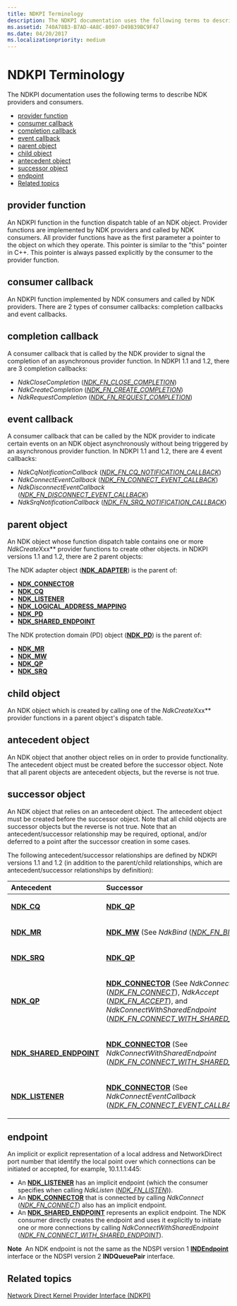 ```yaml
---
title: NDKPI Terminology
description: The NDKPI documentation uses the following terms to describe NDK providers and consumers.
ms.assetid: 740A78B3-B7AD-4A8C-8097-D49B39BC9F47
ms.date: 04/20/2017
ms.localizationpriority: medium
---
```


# NDKPI Terminology


The NDKPI documentation uses the following terms to describe NDK providers and consumers.

-   [provider function](#provider-function)
-   [consumer callback](#consumer-callback)
-   [completion callback](#completion-callback)
-   [event callback](#event-callback)
-   [parent object](#parent-object)
-   [child object](#child-object)
-   [antecedent object](#antecedent-object)
-   [successor object](#successor-object)
-   [endpoint](#endpoint)
-   [Related topics](#related-topics)

## provider function


An NDKPI function in the function dispatch table of an NDK object. Provider functions are implemented by NDK providers and called by NDK consumers. All provider functions have as the first parameter a pointer to the object on which they operate. This pointer is similar to the "this" pointer in C++. This pointer is always passed explicitly by the consumer to the provider function.

## consumer callback


An NDKPI function implemented by NDK consumers and called by NDK providers. There are 2 types of consumer callbacks: completion callbacks and event callbacks.

## completion callback


A consumer callback that is called by the NDK provider to signal the completion of an asynchronous provider function. In NDKPI 1.1 and 1.2, there are 3 completion callbacks:

-   *NdkCloseCompletion* ([*NDK\_FN\_CLOSE\_COMPLETION*](/windows-hardware/drivers/ddi/ndkpi/nc-ndkpi-ndk_fn_close_completion))
-   *NdkCreateCompletion* ([*NDK\_FN\_CREATE\_COMPLETION*](/windows-hardware/drivers/ddi/ndkpi/nc-ndkpi-ndk_fn_create_completion))
-   *NdkRequestCompletion* ([*NDK\_FN\_REQUEST\_COMPLETION*](/windows-hardware/drivers/ddi/ndkpi/nc-ndkpi-ndk_fn_request_completion))

## event callback


A consumer callback that can be called by the NDK provider to indicate certain events on an NDK object asynchronously without being triggered by an asynchronous provider function. In NDKPI 1.1 and 1.2, there are 4 event callbacks:

-   *NdkCqNotificationCallback* ([*NDK\_FN\_CQ\_NOTIFICATION\_CALLBACK*](/windows-hardware/drivers/ddi/ndkpi/nc-ndkpi-ndk_fn_cq_notification_callback))
-   *NdkConnectEventCallback* ([*NDK\_FN\_CONNECT\_EVENT\_CALLBACK*](/windows-hardware/drivers/ddi/ndkpi/nc-ndkpi-ndk_fn_connect_event_callback))
-   *NdkDisconnectEventCallback* ([*NDK\_FN\_DISCONNECT\_EVENT\_CALLBACK*](/windows-hardware/drivers/ddi/ndkpi/nc-ndkpi-ndk_fn_disconnect_event_callback))
-   *NdkSrqNotificationCallback* ([*NDK\_FN\_SRQ\_NOTIFICATION\_CALLBACK*](/windows-hardware/drivers/ddi/ndkpi/nc-ndkpi-ndk_fn_srq_notification_callback))

## parent object


An NDK object whose function dispatch table contains one or more *NdkCreate*Xxx** provider functions to create other objects. in NDKPI versions 1.1 and 1.2, there are 2 parent objects:

The NDK adapter object ([**NDK\_ADAPTER**](/windows-hardware/drivers/ddi/ndkpi/ns-ndkpi-_ndk_adapter)) is the parent of:

-   [**NDK\_CONNECTOR**](/windows-hardware/drivers/ddi/ndkpi/ns-ndkpi-_ndk_connector)
-   [**NDK\_CQ**](/windows-hardware/drivers/ddi/ndkpi/ns-ndkpi-_ndk_cq)
-   [**NDK\_LISTENER**](/windows-hardware/drivers/ddi/ndkpi/ns-ndkpi-_ndk_listener)
-   [**NDK\_LOGICAL\_ADDRESS\_MAPPING**](/windows-hardware/drivers/ddi/ndkpi/ns-ndkpi-_ndk_logical_address_mapping)
-   [**NDK\_PD**](/windows-hardware/drivers/ddi/ndkpi/ns-ndkpi-_ndk_pd)
-   [**NDK\_SHARED\_ENDPOINT**](/windows-hardware/drivers/ddi/ndkpi/ns-ndkpi-_ndk_shared_endpoint)

The NDK protection domain (PD) object ([**NDK\_PD**](/windows-hardware/drivers/ddi/ndkpi/ns-ndkpi-_ndk_pd)) is the parent of:

-   [**NDK\_MR**](/windows-hardware/drivers/ddi/ndkpi/ns-ndkpi-_ndk_mr)
-   [**NDK\_MW**](/windows-hardware/drivers/ddi/ndkpi/ns-ndkpi-_ndk_mw)
-   [**NDK\_QP**](/windows-hardware/drivers/ddi/ndkpi/ns-ndkpi-_ndk_qp)
-   [**NDK\_SRQ**](/windows-hardware/drivers/ddi/ndkpi/ns-ndkpi-_ndk_srq)

## child object


An NDK object which is created by calling one of the *NdkCreate*Xxx** provider functions in a parent object's dispatch table.

## antecedent object


An NDK object that another object relies on in order to provide functionality. The antecedent object must be created before the successor object. Note that all parent objects are antecedent objects, but the reverse is not true.

## successor object


An NDK object that relies on an antecedent object. The antecedent object must be created before the successor object. Note that all child objects are successor objects but the reverse is not true. Note that an antecedent/successor relationship may be required, optional, and/or deferred to a point after the successor creation in some cases.

The following antecedent/successor relationships are defined by NDKPI versions 1.1 and 1.2 (in addition to the parent/child relationships, which are antecedent/successor relationships by definition):

<table>
<colgroup>
<col width="50%" />
<col width="50%" />
</colgroup>
<thead>
<tr class="header">
<th align="left">Antecedent</th>
<th align="left">Successor</th>
</tr>
</thead>
<tbody>
<tr class="odd">
<td align="left"><p><a href="/windows-hardware/drivers/ddi/ndkpi/ns-ndkpi-_ndk_cq" data-raw-source="[&lt;strong&gt;NDK_CQ&lt;/strong&gt;](/windows-hardware/drivers/ddi/ndkpi/ns-ndkpi-_ndk_cq)"><strong>NDK_CQ</strong></a></p></td>
<td align="left"><p><a href="/windows-hardware/drivers/ddi/ndkpi/ns-ndkpi-_ndk_qp" data-raw-source="[&lt;strong&gt;NDK_QP&lt;/strong&gt;](/windows-hardware/drivers/ddi/ndkpi/ns-ndkpi-_ndk_qp)"><strong>NDK_QP</strong></a></p></td>
</tr>
<tr class="even">
<td align="left"><p><a href="/windows-hardware/drivers/ddi/ndkpi/ns-ndkpi-_ndk_mr" data-raw-source="[&lt;strong&gt;NDK_MR&lt;/strong&gt;](/windows-hardware/drivers/ddi/ndkpi/ns-ndkpi-_ndk_mr)"><strong>NDK_MR</strong></a></p></td>
<td align="left"><p><a href="/windows-hardware/drivers/ddi/ndkpi/ns-ndkpi-_ndk_mw" data-raw-source="[&lt;strong&gt;NDK_MW&lt;/strong&gt;](/windows-hardware/drivers/ddi/ndkpi/ns-ndkpi-_ndk_mw)"><strong>NDK_MW</strong></a> (See <em>NdkBind</em> (<a href="/windows-hardware/drivers/ddi/ndkpi/nc-ndkpi-ndk_fn_bind" data-raw-source="[&lt;em&gt;NDK_FN_BIND&lt;/em&gt;](/windows-hardware/drivers/ddi/ndkpi/nc-ndkpi-ndk_fn_bind)"><em>NDK_FN_BIND</em></a>).)</p></td>
</tr>
<tr class="odd">
<td align="left"><p><a href="/windows-hardware/drivers/ddi/ndkpi/ns-ndkpi-_ndk_srq" data-raw-source="[&lt;strong&gt;NDK_SRQ&lt;/strong&gt;](/windows-hardware/drivers/ddi/ndkpi/ns-ndkpi-_ndk_srq)"><strong>NDK_SRQ</strong></a></p></td>
<td align="left"><p><a href="/windows-hardware/drivers/ddi/ndkpi/ns-ndkpi-_ndk_qp" data-raw-source="[&lt;strong&gt;NDK_QP&lt;/strong&gt;](/windows-hardware/drivers/ddi/ndkpi/ns-ndkpi-_ndk_qp)"><strong>NDK_QP</strong></a></p></td>
</tr>
<tr class="even">
<td align="left"><p><a href="/windows-hardware/drivers/ddi/ndkpi/ns-ndkpi-_ndk_qp" data-raw-source="[&lt;strong&gt;NDK_QP&lt;/strong&gt;](/windows-hardware/drivers/ddi/ndkpi/ns-ndkpi-_ndk_qp)"><strong>NDK_QP</strong></a></p></td>
<td align="left"><p><a href="/windows-hardware/drivers/ddi/ndkpi/ns-ndkpi-_ndk_connector" data-raw-source="[&lt;strong&gt;NDK_CONNECTOR&lt;/strong&gt;](/windows-hardware/drivers/ddi/ndkpi/ns-ndkpi-_ndk_connector)"><strong>NDK_CONNECTOR</strong></a> (See <em>NdkConnect</em> (<a href="/windows-hardware/drivers/ddi/ndkpi/nc-ndkpi-ndk_fn_connect" data-raw-source="[&lt;em&gt;NDK_FN_CONNECT&lt;/em&gt;](/windows-hardware/drivers/ddi/ndkpi/nc-ndkpi-ndk_fn_connect)"><em>NDK_FN_CONNECT</em></a>), <em>NdkAccept</em> (<a href="/windows-hardware/drivers/ddi/ndkpi/nc-ndkpi-ndk_fn_accept" data-raw-source="[&lt;em&gt;NDK_FN_ACCEPT&lt;/em&gt;](/windows-hardware/drivers/ddi/ndkpi/nc-ndkpi-ndk_fn_accept)"><em>NDK_FN_ACCEPT</em></a>), and <em>NdkConnectWithSharedEndpoint</em> (<a href="/windows-hardware/drivers/ddi/ndkpi/nc-ndkpi-ndk_fn_connect_with_shared_endpoint" data-raw-source="[&lt;em&gt;NDK_FN_CONNECT_WITH_SHARED_ENDPOINT&lt;/em&gt;](/windows-hardware/drivers/ddi/ndkpi/nc-ndkpi-ndk_fn_connect_with_shared_endpoint)"><em>NDK_FN_CONNECT_WITH_SHARED_ENDPOINT</em></a>).)</p></td>
</tr>
<tr class="odd">
<td align="left"><p><a href="/windows-hardware/drivers/ddi/ndkpi/ns-ndkpi-_ndk_shared_endpoint" data-raw-source="[&lt;strong&gt;NDK_SHARED_ENDPOINT&lt;/strong&gt;](/windows-hardware/drivers/ddi/ndkpi/ns-ndkpi-_ndk_shared_endpoint)"><strong>NDK_SHARED_ENDPOINT</strong></a></p></td>
<td align="left"><p><a href="/windows-hardware/drivers/ddi/ndkpi/ns-ndkpi-_ndk_connector" data-raw-source="[&lt;strong&gt;NDK_CONNECTOR&lt;/strong&gt;](/windows-hardware/drivers/ddi/ndkpi/ns-ndkpi-_ndk_connector)"><strong>NDK_CONNECTOR</strong></a> (See <em>NdkConnectWithSharedEndpoint</em> (<a href="/windows-hardware/drivers/ddi/ndkpi/nc-ndkpi-ndk_fn_connect_with_shared_endpoint" data-raw-source="[&lt;em&gt;NDK_FN_CONNECT_WITH_SHARED_ENDPOINT&lt;/em&gt;](/windows-hardware/drivers/ddi/ndkpi/nc-ndkpi-ndk_fn_connect_with_shared_endpoint)"><em>NDK_FN_CONNECT_WITH_SHARED_ENDPOINT</em></a>).)</p></td>
</tr>
<tr class="even">
<td align="left"><p><a href="/windows-hardware/drivers/ddi/ndkpi/ns-ndkpi-_ndk_listener" data-raw-source="[&lt;strong&gt;NDK_LISTENER&lt;/strong&gt;](/windows-hardware/drivers/ddi/ndkpi/ns-ndkpi-_ndk_listener)"><strong>NDK_LISTENER</strong></a></p></td>
<td align="left"><p><a href="/windows-hardware/drivers/ddi/ndkpi/ns-ndkpi-_ndk_connector" data-raw-source="[&lt;strong&gt;NDK_CONNECTOR&lt;/strong&gt;](/windows-hardware/drivers/ddi/ndkpi/ns-ndkpi-_ndk_connector)"><strong>NDK_CONNECTOR</strong></a> (See <em>NdkConnectEventCallback</em> (<a href="/windows-hardware/drivers/ddi/ndkpi/nc-ndkpi-ndk_fn_connect_event_callback" data-raw-source="[&lt;em&gt;NDK_FN_CONNECT_EVENT_CALLBACK&lt;/em&gt;](/windows-hardware/drivers/ddi/ndkpi/nc-ndkpi-ndk_fn_connect_event_callback)"><em>NDK_FN_CONNECT_EVENT_CALLBACK</em></a>).)</p></td>
</tr>
</tbody>
</table>

 

## endpoint


An implicit or explicit representation of a local address and NetworkDirect port number that identify the local point over which connections can be initiated or accepted, for example, 10.1.1.1:445:

-   An [**NDK\_LISTENER**](/windows-hardware/drivers/ddi/ndkpi/ns-ndkpi-_ndk_listener) has an implicit endpoint (which the consumer specifies when calling *NdkListen* ([*NDK\_FN\_LISTEN*](/windows-hardware/drivers/ddi/ndkpi/nc-ndkpi-ndk_fn_listen))).
-   An [**NDK\_CONNECTOR**](/windows-hardware/drivers/ddi/ndkpi/ns-ndkpi-_ndk_connector) that is connected by calling *NdkConnect* ([*NDK\_FN\_CONNECT*](/windows-hardware/drivers/ddi/ndkpi/nc-ndkpi-ndk_fn_connect)) also has an implicit endpoint.
-   An [**NDK\_SHARED\_ENDPOINT**](/windows-hardware/drivers/ddi/ndkpi/ns-ndkpi-_ndk_shared_endpoint) represents an explicit endpoint. The NDK consumer directly creates the endpoint and uses it explicitly to initiate one or more connections by calling *NdkConnectWithSharedEndpoint* ([*NDK\_FN\_CONNECT\_WITH\_SHARED\_ENDPOINT*](/windows-hardware/drivers/ddi/ndkpi/nc-ndkpi-ndk_fn_connect_with_shared_endpoint)).

**Note**  An NDK endpoint is not the same as the NDSPI version 1 [**INDEndpoint**](/previous-versions/windows/desktop/cc904370(v=vs.85)) interface or the NDSPI version 2 **INDQueuePair** interface.

 

## Related topics


[Network Direct Kernel Provider Interface (NDKPI)](./overview-of-network-direct-kernel-provider-interface--ndkpi-.md)

